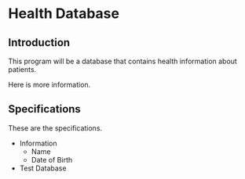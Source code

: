 # Health Database

## Introduction
This program will be a database that contains health information about patients. 

Here is more information. 

## Specifications
These are the specifications. 
* Information 
  + Name
  + Date of Birth 
* Test Database

